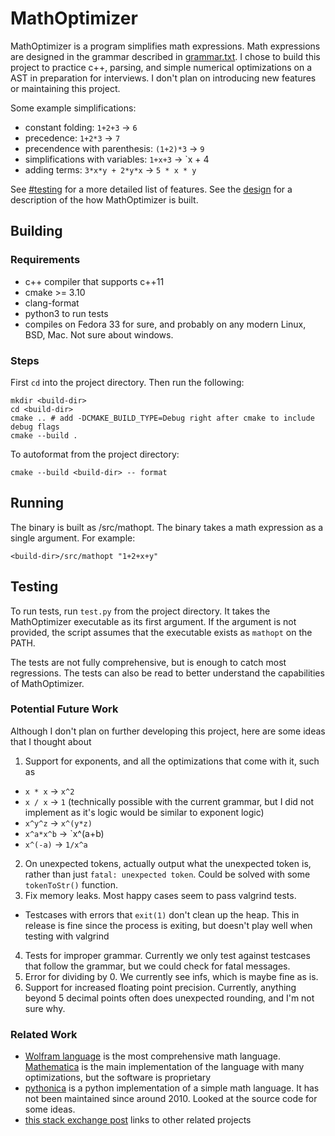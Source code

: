 # MathOptimizer
MathOptimizer is a program simplifies math expressions. Math expressions are designed in the grammar described in [grammar.txt](https://github.com/caojoshua/MathOptimizer/blob/main/grammar.txt). I chose to build this project to practice c++, parsing, and simple numerical optimizations on a AST in preparation for interviews. I don't plan on introducing new features or maintaining this project.

Some example simplifications:

* constant folding: `1+2+3` -> `6`
* precedence: `1+2*3` -> `7`
* precendence with parenthesis: `(1+2)*3` -> `9`
* simplifications with variables: `1+x+3` -> `x + 4
* adding terms: `3*x*y + 2*y*x` -> `5 * x * y`

See [#testing](#testing) for a more detailed list of features. See the [design](https://github.com/caojoshua/MathOptimizer/blob/main/DESIGN.md) for a description of the how MathOptimizer is built.

## Building

### Requirements

* c++ compiler that supports c++11
* cmake >= 3.10
* clang-format
* python3 to run tests
* compiles on Fedora 33 for sure, and probably on any modern Linux, BSD, Mac. Not sure about windows.

### Steps

First `cd` into the project directory. Then run the following:

```
mkdir <build-dir>
cd <build-dir>
cmake .. # add -DCMAKE_BUILD_TYPE=Debug right after cmake to include debug flags
cmake --build .
```

To autoformat from the project directory:

```
cmake --build <build-dir> -- format
```
## Running

The binary is built as <build-dir>/src/mathopt. The binary takes a math expression as a single argument. For example:

```
<build-dir>/src/mathopt "1+2+x+y"
```

## <a id="testing"></a> Testing

To run tests, run `test.py` from the project directory. It takes the MathOptimizer executable as its first argument. If the argument is not provided, the script assumes that the executable exists as `mathopt` on the PATH.

The tests are not fully comprehensive, but is enough to catch most regressions. The tests can also be read to better understand the capabilities of MathOptimizer.

### Potential Future Work

Although I don't plan on further developing this project, here are some ideas that I thought about

1. Support for exponents, and all the optimizations that come with it, such as
  * `x * x` -> `x^2`
  * `x / x` -> `1` (technically possible with the current grammar, but I did not implement as it's logic would be similar to exponent logic)
  * `x^y^z` -> `x^(y*z)`
  * `x^a*x^b` -> `x^(a+b)
  * `x^(-a)` -> `1/x^a`
2. On unexpected tokens, actually output what the unexpected token is, rather than just `fatal: unexpected token`. Could be solved with some `tokenToStr()` function.
3. Fix memory leaks. Most happy cases seem to pass valgrind tests.
  * Testcases with errors that `exit(1)` don't clean up the heap. This in release is fine since the process is exiting, but doesn't play well when testing with valgrind
4. Tests for improper grammar. Currently we only test against testcases that follow the grammar, but we could check for fatal messages.
5. Error for dividing by 0. We currently see infs, which is maybe fine as is.
6. Support for increased floating point precision. Currently, anything beyond 5 decimal points often does unexpected rounding, and I'm not sure why.

### Related Work
* [Wolfram language](https://en.wikipedia.org/wiki/Wolfram_Language) is the most comprehensive math language. [Mathematica](https://en.wikipedia.org/wiki/Wolfram_Mathematica) is the main implementation of the language with many optimizations, but the software is proprietary
* [pythonica](https://github.com/mikexstudios/pythonica) is a python implementation of a simple math language. It has not been maintained since around 2010. Looked at the source code for some ideas.
* [this stack exchange post](https://mathematica.stackexchange.com/questions/4454/is-there-an-open-source-implementation-of-mathematica-the-language) links to other related projects
